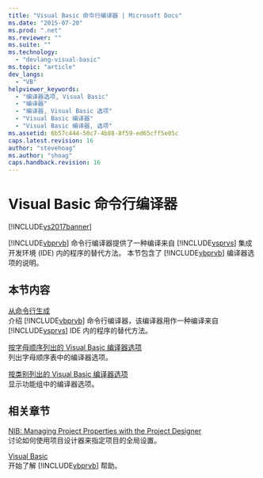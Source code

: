 ```yaml
---
title: "Visual Basic 命令行编译器 | Microsoft Docs"
ms.date: "2015-07-20"
ms.prod: ".net"
ms.reviewer: ""
ms.suite: ""
ms.technology: 
  - "devlang-visual-basic"
ms.topic: "article"
dev_langs: 
  - "VB"
helpviewer_keywords: 
  - "编译器选项, Visual Basic"
  - "编译器"
  - "编译器, Visual Basic 选项"
  - "Visual Basic 编译器"
  - "Visual Basic 编译器, 选项"
ms.assetid: 6b57c444-50c7-4b88-8f59-ed65cff5e05c
caps.latest.revision: 16
author: "stevehoag"
ms.author: "shoag"
caps.handback.revision: 16
---
```

# Visual Basic 命令行编译器
[!INCLUDE[vs2017banner](../../../visual-basic/includes/vs2017banner.md)]

[!INCLUDE[vbprvb](../../../csharp/programming-guide/concepts/linq/includes/vbprvb-md.md)] 命令行编译器提供了一种编译来自 [!INCLUDE[vsprvs](../../../csharp/includes/vsprvs-md.md)] 集成开发环境 \(IDE\) 内的程序的替代方法。  本节包含了 [!INCLUDE[vbprvb](../../../csharp/programming-guide/concepts/linq/includes/vbprvb-md.md)] 编译器选项的说明。  
  
## 本节内容  
 [从命令行生成](../../../visual-basic/reference/command-line-compiler/building-from-the-command-line.md)  
 介绍 [!INCLUDE[vbprvb](../../../csharp/programming-guide/concepts/linq/includes/vbprvb-md.md)] 命令行编译器，该编译器用作一种编译来自 [!INCLUDE[vsprvs](../../../csharp/includes/vsprvs-md.md)] IDE 内的程序的替代方法。  
  
 [按字母顺序列出的 Visual Basic 编译器选项](../../../visual-basic/reference/command-line-compiler/compiler-options-listed-alphabetically.md)  
 列出字母顺序表中的编译器选项。  
  
 [按类别列出的 Visual Basic 编译器选项](../../../visual-basic/reference/command-line-compiler/compiler-options-listed-by-category.md)  
 显示功能组中的编译器选项。  
  
## 相关章节  
 [NIB: Managing Project Properties with the Project Designer](http://msdn.microsoft.com/zh-cn/983f3c18-832f-4666-afec-74b716ff3e0e)  
 讨论如何使用项目设计器来指定项目的全局设置。  
  
 [Visual Basic](../../../visual-basic/index.md)  
 开始了解 [!INCLUDE[vbprvb](../../../csharp/programming-guide/concepts/linq/includes/vbprvb-md.md)] 帮助。